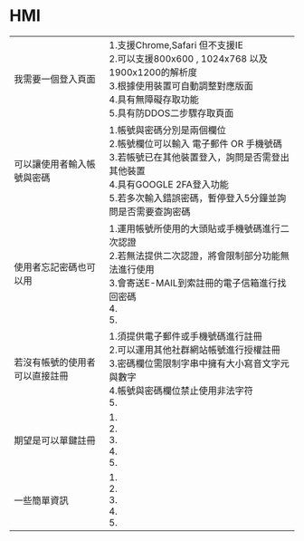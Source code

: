 # HMI

|                            	|                                                                                                                                                                                                                    	|
|----------------------------	|--------------------------------------------------------------------------------------------------------------------------------------------------------------------------------------------------------------------	|
| 我需要一個登入頁面         	| 1.支援Chrome,Safari 但不支援IE        <br>2.可以支援800x600 , 1024x768 以及1900x1200的解析度<br>3.根據使用裝置可自動調整對應版面<br>4.具有無障礙存取功能<br>5.具有防DDOS二步驟存取頁面                             	|
| 可以讓使用者輸入帳號與密碼 	| 1.帳號與密碼分別是兩個欄位<br>2.帳號欄位可以輸入 電子郵件 OR 手機號碼<br>3.若帳號已在其他裝置登入，詢問是否需登出其他裝置<br>4.具有GOOGLE 2FA登入功能<br>5.若多次輸入錯誤密碼，暫停登入5分鐘並詢問是否需要查詢密碼 	|
| 使用者忘記密碼也可以用	| 1.運用帳號所使用的大頭貼或手機號碼進行二次認證 <br>2.若無法提供二次認證，將會限制部分功能無法進行使用 <br>3.會寄送E-MAIL到索註冊的電子信箱進行找回密碼 <br>4. <br>5. 	|
| 若沒有帳號的使用者可以直接註冊	| 1.須提供電子郵件或手機號碼進行註冊 <br>2.可以運用其他社群網站帳號進行授權註冊 <br>3.密碼欄位需限制字串中擁有大小寫音文字元與數字 <br>4.帳號與密碼欄位禁止使用非法字符 <br>5. 	|
| 期望是可以單鍵註冊	| 1. <br>2. <br>3. <br>4. <br>5. 	|
| 一些簡單資訊	| 1. <br>2. <br>3. <br>4. <br>5. 	|
